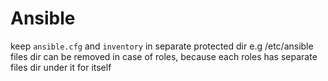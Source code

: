 # Ansible
keep `ansible.cfg` and `inventory` in separate protected dir e.g /etc/ansible<br>
files dir can be removed in case of roles, because each roles has separate files dir under it for itself
